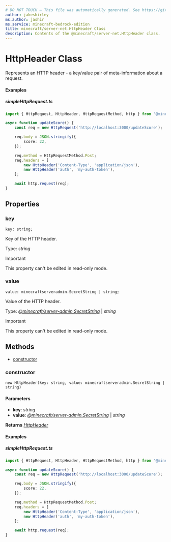 ```yaml
---
# DO NOT TOUCH — This file was automatically generated. See https://github.com/mojang/minecraftapidocsgenerator to modify descriptions, examples, etc.
author: jakeshirley
ms.author: jashir
ms.service: minecraft-bedrock-edition
title: minecraft/server-net.HttpHeader Class
description: Contents of the @minecraft/server-net.HttpHeader class.
---
```

# HttpHeader Class

Represents an HTTP header - a key/value pair of meta-information about a request.

#### Examples
##### ***simpleHttpRequest.ts***
```typescript
import { HttpRequest, HttpHeader, HttpRequestMethod, http } from '@minecraft/server-net';

async function updateScore() {
    const req = new HttpRequest('http://localhost:3000/updateScore');

    req.body = JSON.stringify({
        score: 22,
    });

    req.method = HttpRequestMethod.Post;
    req.headers = [
        new HttpHeader('Content-Type', 'application/json'),
        new HttpHeader('auth', 'my-auth-token'),
    ];

    await http.request(req);
}
```

## Properties

### **key**
`key: string;`

Key of the HTTP header.

Type: *string*
  
> [!IMPORTANT]
> This property can't be edited in read-only mode.

### **value**
`value: minecraftserveradmin.SecretString | string;`

Value of the HTTP header.

Type: [*@minecraft/server-admin.SecretString*](../../minecraft/server-admin/SecretString.md) | *string*
  
> [!IMPORTANT]
> This property can't be edited in read-only mode.

## Methods
- [constructor](#constructor)

### **constructor**
`
new HttpHeader(key: string, value: minecraftserveradmin.SecretString | string)
`

#### **Parameters**
- **key**: *string*
- **value**: [*@minecraft/server-admin.SecretString*](../../minecraft/server-admin/SecretString.md) | *string*

**Returns** [*HttpHeader*](HttpHeader.md)

#### Examples
##### ***simpleHttpRequest.ts***
```typescript
import { HttpRequest, HttpHeader, HttpRequestMethod, http } from '@minecraft/server-net';

async function updateScore() {
    const req = new HttpRequest('http://localhost:3000/updateScore');

    req.body = JSON.stringify({
        score: 22,
    });

    req.method = HttpRequestMethod.Post;
    req.headers = [
        new HttpHeader('Content-Type', 'application/json'),
        new HttpHeader('auth', 'my-auth-token'),
    ];

    await http.request(req);
}
```
